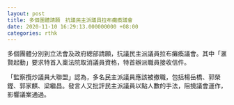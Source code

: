 ```yaml
---
layout: post
title: 多個團體請願　抗議民主派議員拉布癱瘓議會
date: 2020-11-10 16:29:13.000000000 +08:00
categories: rthk
---
```


多個團體分別到立法會及政府總部請願，抗議民主派議員拉布癱瘓議會。其中「滙賢起動」要求特首入稟法院取消議員資格，特首辦派職員接收信件。

「監察攬炒議員大聯盟」認為，多名民主派議員應該被撤職，包括楊岳橋、郭榮鏗、郭家麒、梁繼昌。發言人又批評民主派議員以點人數的手法，阻撓議會運作，影響議案通過。
